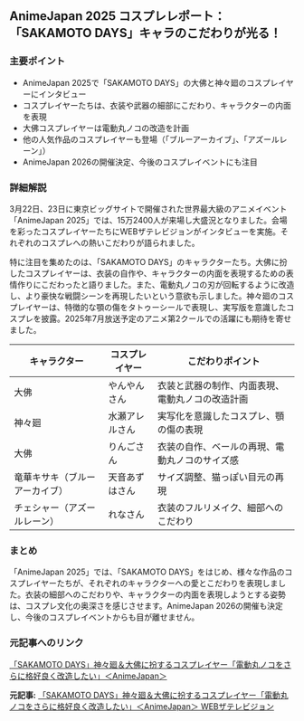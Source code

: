 ## AnimeJapan 2025 コスプレレポート：「SAKAMOTO DAYS」キャラのこだわりが光る！

### 主要ポイント

* AnimeJapan 2025で「SAKAMOTO DAYS」の大佛と神々廻のコスプレイヤーにインタビュー
* コスプレイヤーたちは、衣装や武器の細部にこだわり、キャラクターの内面を表現
* 大佛コスプレイヤーは電動丸ノコの改造を計画
* 他の人気作品のコスプレイヤーも登場（「ブルーアーカイブ」、「アズールレーン」）
* AnimeJapan 2026の開催決定、今後のコスプレイベントにも注目

### 詳細解説

3月22日、23日に東京ビッグサイトで開催された世界最大級のアニメイベント「AnimeJapan 2025」では、15万2400人が来場し大盛況となりました。会場を彩ったコスプレイヤーたちにWEBザテレビジョンがインタビューを実施。それぞれのコスプレへの熱いこだわりが語られました。

特に注目を集めたのは、「SAKAMOTO DAYS」のキャラクターたち。大佛に扮したコスプレイヤーは、衣装の自作や、キャラクターの内面を表現するための表情作りにこだわったと語りました。また、電動丸ノコの刃が回転するように改造し、より豪快な戦闘シーンを再現したいという意欲も示しました。神々廻のコスプレイヤーは、特徴的な顎の傷をタトゥーシールで表現し、実写版を意識したコスプレを披露。2025年7月放送予定のアニメ第2クールでの活躍にも期待を寄せました。

| キャラクター | コスプレイヤー | こだわりポイント |
|---|---|---|
| 大佛 | やんやんさん | 衣装と武器の制作、内面表現、電動丸ノコの改造計画 |
| 神々廻 | 水瀬アレルさん | 実写化を意識したコスプレ、顎の傷の表現 |
| 大佛 | りんごさん | 衣装の自作、ベールの再現、電動丸ノコのサイズ感 |
| 竜華キサキ（ブルーアーカイブ） | 天音あずはさん | サイズ調整、猫っぽい目元の再現 |
| チェシャー（アズールレーン） | れなさん | 衣装のフルリメイク、細部へのこだわり |

### まとめ

「AnimeJapan 2025」では、「SAKAMOTO DAYS」をはじめ、様々な作品のコスプレイヤーたちが、それぞれのキャラクターへの愛とこだわりを表現しました。衣装の細部へのこだわりや、キャラクターの内面を表現しようとする姿勢は、コスプレ文化の奥深さを感じさせます。AnimeJapan 2026の開催も決定し、今後のコスプレイベントからも目が離せません。

### 元記事へのリンク

[「SAKAMOTO DAYS」神々廻＆大佛に扮するコスプレイヤー「電動丸ノコをさらに格好良く改造したい」＜AnimeJapan＞](https://thetv.jp/news/detail/1200142/)


**元記事:** [「SAKAMOTO DAYS」神々廻＆大佛に扮するコスプレイヤー「電動丸ノコをさらに格好良く改造したい」＜AnimeJapan＞ WEBザテレビジョン](https://thetv.jp/news/detail/1260569/)